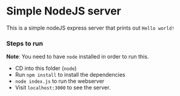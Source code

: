 # Simple NodeJS server

This is a simple nodeJS express server that prints out `Hello world!`

### Steps to run

**Note**: You need to have `node` installed in order to run this.

- CD into this folder (`node`)
- Run `npm install` to install the dependencies
- `node index.js` to run the webserver
- Visit `localhost:3000` to see the server.
